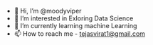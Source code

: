 - 👋 Hi, I’m @moodyviper
- 👀 I’m interested in Exloring Data Science
- 🌱 I’m currently learning machine Learning
- 📫 How to reach me - tejasvirat1@gmail.com
<!---
moodyviper/moodyviper is a ✨ special ✨ repository because its `README.md` (this file) appears on your GitHub profile.
You can click the Preview link to take a look at your changes.
--->
